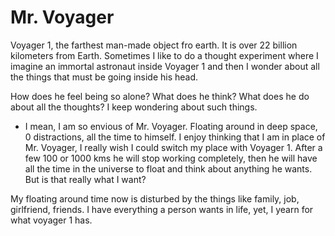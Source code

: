 # Mr. Voyager

Voyager 1, the farthest man-made object fro earth. It is over 22 billion kilometers from Earth. Sometimes I like to do a thought experiment where I imagine an immortal astronaut inside Voyager 1 and then I wonder about all the things that must be going inside his head.  

How does he feel being so alone? What does he think? What does he do about all the thoughts? I keep wondering about such things. 

* I mean, I am so envious of Mr. Voyager. Floating around in deep space, 0 distractions, all the time to himself. I enjoy thinking that I am in place of Mr. Voyager, I really wish I could switch my place with Voyager 1. After a few 100 or 1000 kms he will stop working completely, then he will have all the time in the universe to float and think about anything he wants. But is that really what I want?

My floating around time now is disturbed by the things like family, job, girlfriend, friends. I have everything a person wants in life, yet, I yearn for what voyager 1 has.

